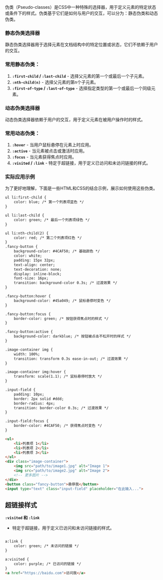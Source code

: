 伪类（Pseudo-classes）是CSS中一种特殊的选择器，用于定义元素的特定状态或条件下的样式。伪类基于它们是如何与用户的交互，可以分为：静态伪类和动态伪类。

### **静态伪类选择器**

静态伪类选择器用于选择元素在文档结构中的特定位置或状态，它们不依赖于用户的交互。

### 常用静态伪类：

1. **`:first-child` / `:last-child`** - 选择父元素的第一个或最后一个子元素。
2. **`:nth-child(n)`** - 选择父元素的第n个子元素。
3. **`:first-of-type` / `:last-of-type`** - 选择指定类型的第一个或最后一个同级元素。

### **动态伪类选择器**

动态伪类选择器依赖于用户的交互，用于定义元素在被用户操作时的样式。

### 常用动态伪类：

1. **`:hover`** - 当用户鼠标悬停在元素上时应用。
2. **`:active`** - 当元素被点击或激活时应用。
3. **`:focus`** - 当元素获得焦点时应用。
4. **`:visited` / `:link`** - 特定于超链接，用于定义已访问和未访问链接的样式。

### **实际应用示例**

为了更好地理解，下面是一些HTML和CSS的结合示例，展示如何使用这些伪类。

```html
ul li:first-child {
    color: blue; /* 第一个列表项蓝色 */
}

ul li:last-child {
    color: green; /* 最后一个列表项绿色 */
}

ul li:nth-child(2) {
    color: red; /* 第二个列表项红色 */
}
.fancy-button {
    background-color: #4CAF50; /* 基础颜色 */
    color: white;
    padding: 15px 32px;
    text-align: center;
    text-decoration: none;
    display: inline-block;
    font-size: 16px;
    transition: background-color 0.3s; /* 过渡效果 */
}

.fancy-button:hover {
    background-color: #45a049; /* 鼠标悬停时变色 */
}

.fancy-button:focus {
    border-color: green; /* 按钮获得焦点时的样式 */
}

.fancy-button:active {
    background-color: darkblue; /* 按钮被点击不松开时的样式 */
}

.image-container img {
    width: 100%;
    transition: transform 0.3s ease-in-out; /* 过渡效果 */
}

.image-container img:hover {
    transform: scale(1.1); /* 鼠标悬停时放大 */
}

.input-field {
    padding: 10px;
    border: 2px solid #ddd;
    border-radius: 4px;
    transition: border-color 0.3s; /* 过渡效果 */
}

.input-field:focus {
    border-color: #4CAF50; /* 获得焦点时变色 */
}

<ul>
    <li>列表项 1</li>
    <li>列表项 2</li>
    <li>列表项 3</li>
</ul>
<div class="image-container">
    <img src="path/to/image1.jpg" alt="Image 1">
    <img src="path/to/image2.jpg" alt="Image 2">
    <!-- 更多图片 -->
</div>
<button class="fancy-button">悬停我</button>
<input type="text" class="input-field" placeholder="在此输入...">
```

## 超链接样式

**`:visited` 和 `:link`**

- 特定于超链接，用于定义已访问和未访问链接的样式。

```html

a:link {
    color: green; /* 未访问的链接 */
}

a:visited {
    color: purple; /* 已访问的链接 */
}
<a href="https://baidu.com">访问我</a>
```
